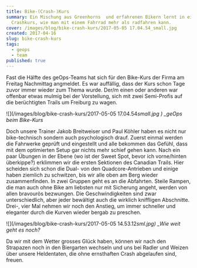 ```yaml
---
title: Bike-(Crash-)Kurs
summary: Ein Mischung aus Greenhorns  und erfahrenen Bikern lernt in einem
  Crashkurs, wie man mit einem Fahrrad mehr als radfahren kann.
cover: /images/blog/bike-crash-kurs/2017-05-05 17.04.54_small.jpg
created: 2017-04-16
slug: bike-crash-kurs
tags:
  - geops
  - team
published: true
---
```


Fast die Hälfte des geOps-Teams hat sich für den Bike-Kurs der Firma am Freitag Nachmittag angmeldet. Es war auffällig, dass der Kurs schon Tage zuvor immer wieder zum Thema wurde. Der/m einen oder anderen war offenbar etwas mulmig bei der Vorstellung, sich mit zwei Semi-Profis auf die berüchtigten Trails um Freiburg zu wagen.

![](/images/blog/bike-crash-kurs/2017-05-05 17.04.54*small.jpg ) \_geOps beim Bike-Kurs*

Doch unsere Trainer Jakob Breitweiser und Paul Köhler haben es nicht nur bike-technisch sondern auch psychologisch drauf. Zuerst einmal werden die Fahrwerke geprüft und eingestellt und alle bekommen das Gefühl, dass mit dem optimierten Setup gar nichts mehr schief gehen kann. Nach ein paar Übungen in der Ebene (wo ist der Sweet Spot, bevor ich vorne/hinten überkippe?) erklimmen wir die ersten Sektionen des Canadian Trails. Hier scheiden sich schon die Dual- von den Quadcore-Antrieben und einige haben ziemlich zu schwitzen, bis wir alle oben am Berg wieder zusammenfinden. In zwei Gruppen geht es an die Abfahrten. Steile Rampen, die man auch ohne Bike am liebsten nur mit Sicherung angeht, werden von allen bravourös bezwungen. Die Geschwindigkeiten sind zwar unterschiedlich, aber jeder bewältigt auch die wirklich kniffligen Abschnitte. Drei-, vier Mal nehmen wir noch den Anstieg, um immer schneller und eleganter durch die Kurven wieder bergab zu preschen.

![](/images/blog/bike-crash-kurs/2017-05-05 14.53.12*sml.jpg) \_Wie weit geht es noch?*

Da wir mit dem Wetter grosses Glück haben, können wir nach den Strapazen noch in den Biergarten wechseln und uns bei Radler und Weizen über unsere Heldentaten, die ohne ernsthaften Crash abgelaufen sind, freuen.
